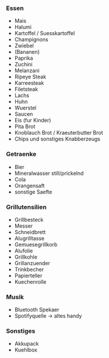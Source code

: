 ### Essen

- Mais
- Halumi
- Kartoffel / Suesskartoffel
- Champignons
- Zwiebel 
- (Bananen)
- Paprika
- Zuchini 
- Melanzani 
- Ripeye Steak 
- Karreesteak
- Filetsteak
- Lachs
- Huhn
- Wuerstel
- Saucen
- Eis (fur Kinder)
- Pita Brot
- Knoblauch Brot / Kraeuterbutter Brot
- Chips und sonstiges Knabberzeugs

### Getraenke
- Bier
- Mineralwasser still/prickelnd
- Cola
- Orangensaft
- sonstige Saefte

### Grillutensilien
- Grillbesteck
- Messer
- Schneidbrett
- Alugrilltasse
- Gemuesegrillkorb
- Alufolie
- Grillkohle
- Grillanzuender
- Trinkbecher
- Papierteller
- Kuechenrolle

### Musik
- Bluetooth Spekaer
- Spotifyquelle -> altes handy

### Sonstiges
- Akkupack
- Kuehlbox 
